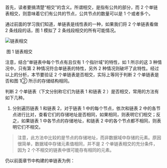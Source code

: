 首先，读者要搞清楚“相交”的含义。所谓相交，是指有公共的部分，而 2 个单链表相交，则意味着它们有公共的节点，公共节点的数量可以是 1 个或者多个。

通过前面的学习我们知道，单链表是线性表的一种，如果我们将 2 个单链表看做 2 条线段的话，图 1 模拟了 2 条线段相交的所有可能情况。

![链表相交](http://c.biancheng.net/uploads/allimg/200803/1-200P30U106192.gif)

​                                                                          图 1 链表相交

注意，结合“单链表中每个节点有且仅有 1 个指针域”的特性，如 1 所示的这 3 种情况中，只有第 2 种情况符合单链表的特性，另外 2 种情况则破坏了此特性。经过以上的分析，本节要验证 2 个单链表是否相交，实际上等同于判断 2 个单链表是否和图 1② 所示的存储结构相同。

判断 2 个单链表（下文分别称它们为链表 1 和链表 2 ）是否相交，常用的方法有如下几种。

1) 分别遍历链表 1 和链表 2，对于链表 1 中的每个节点，依次和链表 2 中的各节点进行比对，查看它们的存储地址是否相同，如果相同，则表明它们相交；反之，如果链表 1 中各节点的存储地址，和链表 2 中的各个节点都不相同，则表明它们不相交。

> 注意，此方法中比较的是节点的存储地址，而非数据域中存储的元素。原因很简单，数据域中存储元素值相同，并不是 2 个单链表相交的充分条件，因为 2 个不相交的链表中很可能存有相同的元素。

仍以前面章节中构建的单链表为例：